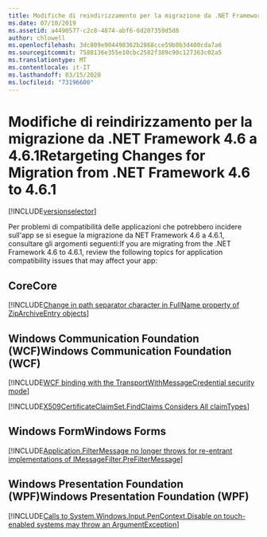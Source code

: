 ```yaml
---
title: Modifiche di reindirizzamento per la migrazione da .NET Framework 4.6 a 4.6.1
ms.date: 07/10/2019
ms.assetid: a4490577-c2c8-4874-abf6-6d207359d5d8
author: chlowell
ms.openlocfilehash: 3dc809e904498362b2868cce59b0b3d400cda7a6
ms.sourcegitcommit: 7588136e355e10cbc2582f389c90c127363c02a5
ms.translationtype: MT
ms.contentlocale: it-IT
ms.lasthandoff: 03/15/2020
ms.locfileid: "73196600"
---
```

# <a name="retargeting-changes-for-migration-from-net-framework-46-to-461"></a><span data-ttu-id="f5cc9-102">Modifiche di reindirizzamento per la migrazione da .NET Framework 4.6 a 4.6.1</span><span class="sxs-lookup"><span data-stu-id="f5cc9-102">Retargeting Changes for Migration from .NET Framework 4.6 to 4.6.1</span></span>

[!INCLUDE[versionselector](../../../../includes/migration-guide/retargeting/versionselector.md)]

<span data-ttu-id="f5cc9-103">Per problemi di compatibilità delle applicazioni che potrebbero incidere sull'app se si esegue la migrazione da NET Framework 4.6 a 4.6.1, consultare gli argomenti seguenti:</span><span class="sxs-lookup"><span data-stu-id="f5cc9-103">If you are migrating from the .NET Framework 4.6 to 4.6.1, review the following topics for application compatibility issues that may affect your app:</span></span>

## <a name="core"></a><span data-ttu-id="f5cc9-104">Core</span><span class="sxs-lookup"><span data-stu-id="f5cc9-104">Core</span></span>

[!INCLUDE[Change in path separator character in FullName property of ZipArchiveEntry objects](~/includes/migration-guide/retargeting/core/change-path-separator-character-fullname-property-ziparchiveentry-objects.md)]

## <a name="windows-communication-foundation-wcf"></a><span data-ttu-id="f5cc9-105">Windows Communication Foundation (WCF)</span><span class="sxs-lookup"><span data-stu-id="f5cc9-105">Windows Communication Foundation (WCF)</span></span>

[!INCLUDE[WCF binding with the TransportWithMessageCredential security mode](~/includes/migration-guide/retargeting/wcf/wcf-binding-with-transportwithmessagecredential-security-mode.md)]

[!INCLUDE[X509CertificateClaimSet.FindClaims Considers All claimTypes](~/includes/migration-guide/retargeting/wcf/x509certificateclaimsetfindclaims-considers-all-claimtypes.md)]

## <a name="windows-forms"></a><span data-ttu-id="f5cc9-106">Windows Form</span><span class="sxs-lookup"><span data-stu-id="f5cc9-106">Windows Forms</span></span>

[!INCLUDE[Application.FilterMessage no longer throws for re-entrant implementations of IMessageFilter.PreFilterMessage](~/includes/migration-guide/retargeting/winforms/applicationfiltermessage-no-longer-throws-for-re-entrant-implementations.md)]

## <a name="windows-presentation-foundation-wpf"></a><span data-ttu-id="f5cc9-107">Windows Presentation Foundation (WPF)</span><span class="sxs-lookup"><span data-stu-id="f5cc9-107">Windows Presentation Foundation (WPF)</span></span>

[!INCLUDE[Calls to System.Windows.Input.PenContext.Disable on touch-enabled systems may throw an ArgumentException](~/includes/migration-guide/retargeting/wpf/calls-systemwindowsinputpencontextdisable-on-touch-enabled-systems-may-throw.md)]

